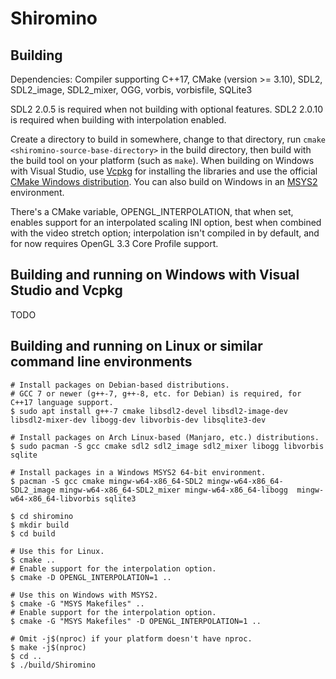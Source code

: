 # Shiromino

## Building
Dependencies: Compiler supporting C++17, CMake (version >= 3.10), SDL2,
SDL2_image, SDL2_mixer, OGG, vorbis, vorbisfile, SQLite3

SDL2 2.0.5 is required when not building with optional features. SDL2 2.0.10 is
required when building with interpolation enabled.

Create a directory to build in somewhere, change to that directory, run `cmake
<shiromino-source-base-directory>` in the build directory, then build with the
build tool on your platform (such as `make`). When building on Windows with
Visual Studio, use [Vcpkg](https://github.com/Microsoft/vcpkg) for installing
the libraries and use the official [CMake Windows
distribution](https://cmake.org/download/). You can also build on Windows in an
[MSYS2](https://www.msys2.org/) environment.

There's a CMake variable, OPENGL_INTERPOLATION, that when set, enables support
for an interpolated scaling INI option, best when combined with the video
stretch option; interpolation isn't compiled in by default, and for now
requires OpenGL 3.3 Core Profile support.

## Building and running on Windows with Visual Studio and Vcpkg
TODO

## Building and running on Linux or similar command line environments
```shell
# Install packages on Debian-based distributions.
# GCC 7 or newer (g++-7, g++-8, etc. for Debian) is required, for C++17 language support.
$ sudo apt install g++-7 cmake libsdl2-devel libsdl2-image-dev libsdl2-mixer-dev libogg-dev libvorbis-dev libsqlite3-dev

# Install packages on Arch Linux-based (Manjaro, etc.) distributions.
$ sudo pacman -S gcc cmake sdl2 sdl2_image sdl2_mixer libogg libvorbis sqlite

# Install packages in a Windows MSYS2 64-bit environment.
$ pacman -S gcc cmake mingw-w64-x86_64-SDL2 mingw-w64-x86_64-SDL2_image mingw-w64-x86_64-SDL2_mixer mingw-w64-x86_64-libogg  mingw-w64-x86_64-libvorbis sqlite3

$ cd shiromino
$ mkdir build
$ cd build

# Use this for Linux.
$ cmake ..
# Enable support for the interpolation option.
$ cmake -D OPENGL_INTERPOLATION=1 ..

# Use this on Windows with MSYS2.
$ cmake -G "MSYS Makefiles" ..
# Enable support for the interpolation option.
$ cmake -G "MSYS Makefiles" -D OPENGL_INTERPOLATION=1 ..

# Omit -j$(nproc) if your platform doesn't have nproc.
$ make -j$(nproc)
$ cd ..
$ ./build/Shiromino
```
